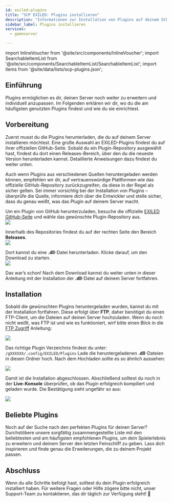 ```yaml
---
id: exiled-plugins
title: "SCP EXILED: Plugins installieren"
description: "Informationen zur Installation von Plugins auf deinem SCP: EXILED Server von ZAP-Hosting - ZAP-Hosting.com Dokumentation"
sidebar_label: Plugins installieren
services:
  - gameserver

---
```


import InlineVoucher from '@site/src/components/InlineVoucher';
import SearchableItemList from '@site/src/components/SearchableItemList/SearchableItemList';
import items from '@site/data/lists/scp-plugins.json';

## Einführung

Plugins ermöglichen es dir, deinen Server noch weiter zu erweitern und individuell anzupassen. Im Folgenden erklären wir dir, wo du die am häufigsten genutzten Plugins findest und wie du sie einrichtest.

<InlineVoucher />

## Vorbereitung

Zuerst musst du die Plugins herunterladen, die du auf deinem Server installieren möchtest. Eine große Auswahl an EXILED-Plugins findest du auf ihrer offiziellen GitHub-Seite. Sobald du ein Plugin-Repository ausgewählt hast, findest du dort einen Releases-Bereich, über den du die neueste Version herunterladen kannst. Detaillierte Anweisungen dazu findest du weiter unten.

Auch wenn Plugins aus verschiedenen Quellen heruntergeladen werden können, empfehlen wir dir, auf vertrauenswürdige Plattformen wie das offizielle GitHub-Repository zurückzugreifen, da diese in der Regel als sicher gelten. Sei immer vorsichtig bei der Installation von Plugins – überprüfe die Quelle, informiere dich über die Entwickler und stelle sicher, dass du genau weißt, was das Plugin auf deinem Server macht.

Um ein Plugin von GitHub herunterzuladen, besuche die offizielle [EXILED GitHub-Seite](https://github.com/Exiled-Team) und wähle das gewünschte Plugin-Repository aus.  
![](https://screensaver01.zap-hosting.com/index.php/s/6cCEZGEBKNnJ4o4/preview)  

Innerhalb des Repositories findest du auf der rechten Seite den Bereich **Releases**.  
![](https://screensaver01.zap-hosting.com/index.php/s/fteeKrPYmRZknBq/preview)  

Dort kannst du eine **.dll**-Datei herunterladen. Klicke darauf, um den Download zu starten.  
![](https://screensaver01.zap-hosting.com/index.php/s/WzB3qHEb37kkBKs/preview)  

Das war’s schon! Nach dem Download kannst du weiter unten in dieser Anleitung mit der Installation der **.dll**-Datei auf deinem Server fortfahren.

## Installation

Sobald die gewünschten Plugins heruntergeladen wurden, kannst du mit der Installation fortfahren. Diese erfolgt über **FTP**, daher benötigst du einen FTP-Client, um die Dateien auf deinen Server hochzuladen. Wenn du noch nicht weißt, was FTP ist und wie es funktioniert, wirf bitte einen Blick in die [FTP Zugriff](gameserver-ftpaccess.md) Anleitung:

![](https://screensaver01.zap-hosting.com/index.php/s/pr5s8ySnpBN7qjC/preview)

Das richtige Plugin Verzeichnis findest du unter: 
```/gXXXXXX/.config/EXILED/Plugins```  Lade die heruntergeladenen **.dll**-Dateien in diesen Ordner hoch. Nach dem Hochladen sollte es so ähnlich aussehen:  

![](https://screensaver01.zap-hosting.com/index.php/s/MRJHcdGpwSb2agK/preview)

Damit ist die Installation abgeschlossen. Abschließend solltest du noch in der **Live-Konsole** überprüfen, ob das Plugin erfolgreich kompiliert und geladen wurde. Die Bestätigung sieht ungefähr so aus:

![](https://screensaver01.zap-hosting.com/index.php/s/NtN6T5fPif3ngEW/preview)

## Beliebte Plugins

Noch auf der Suche nach den perfekten Plugins für deinen Server? Durchstöbere unsere sorgfältig zusammengestellte Liste mit den beliebtesten und am häufigsten empfohlenen Plugins, um dein Spielerlebnis zu erweitern und deinem Server den letzten Feinschliff zu geben. Lass dich inspirieren und finde genau die Erweiterungen, die zu deinem Projekt passen.

<SearchableItemList items={items} />

## Abschluss

Wenn du alle Schritte befolgt hast, solltest du dein Plugin erfolgreich installiert haben. Für weitere Fragen oder Hilfe zögere bitte nicht, unser Support-Team zu kontaktieren, das dir täglich zur Verfügung steht! 🙂

<InlineVoucher />
